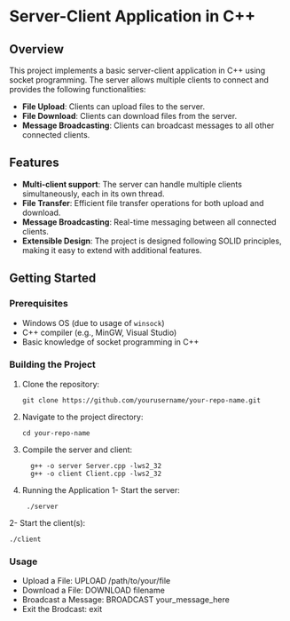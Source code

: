 # Server-Client Application in C++

## Overview

This project implements a basic server-client application in C++ using socket programming. The server allows multiple clients to connect and provides the following functionalities:
- **File Upload**: Clients can upload files to the server.
- **File Download**: Clients can download files from the server.
- **Message Broadcasting**: Clients can broadcast messages to all other connected clients.

## Features

- **Multi-client support**: The server can handle multiple clients simultaneously, each in its own thread.
- **File Transfer**: Efficient file transfer operations for both upload and download.
- **Message Broadcasting**: Real-time messaging between all connected clients.
- **Extensible Design**: The project is designed following SOLID principles, making it easy to extend with additional features.

## Getting Started

### Prerequisites

- Windows OS (due to usage of `winsock`)
- C++ compiler (e.g., MinGW, Visual Studio)
- Basic knowledge of socket programming in C++

### Building the Project

1. Clone the repository:
   ```
   git clone https://github.com/yourusername/your-repo-name.git
   ```
2. Navigate to the project directory:
   ```
   cd your-repo-name
   ```
3. Compile the server and client:
   ```
     g++ -o server Server.cpp -lws2_32
     g++ -o client Client.cpp -lws2_32
   ```
4. Running the Application
  1- Start the server:
   ```
    ./server
   ```
  2- Start the client(s):
   ```
   ./client
   ```
### Usage
- Upload a File: UPLOAD /path/to/your/file
- Download a File: DOWNLOAD filename
- Broadcast a Message: BROADCAST your_message_here
- Exit the Brodcast: exit
